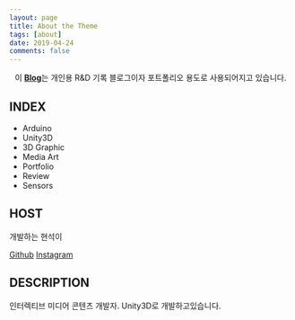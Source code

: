 ```yaml
---
layout: page
title: About the Theme
tags: [about]
date: 2019-04-24
comments: false
---
```

    
<center>이 <a href="http://devhyunsuk2.github.io"><b>Blog</b></a>는 개인용 R&D 기록 블로그이자 포트폴리오 용도로 사용되어지고 있습니다.</center>

## INDEX
* Arduino 
* Unity3D 
* 3D Graphic
* Media Art
* Portfolio
* Review
* Sensors

## HOST

개발하는 현석이

[Github](https://github.com/devhyunsuk2)
[Instagram](https://www.instagram.com/junghyunsuk1234/)

## DESCRIPTION

인터렉티브 미디어 콘텐츠 개발자.
Unity3D로 개발하고있습니다.